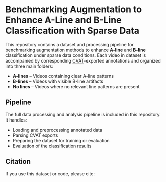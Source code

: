 # Benchmarking Augmentation to Enhance A-Line and B-Line Classification with Sparse Data

This repository contains a dataset and processing pipeline for benchmarking augmentation methods to enhance **A-line** and **B-line** classification under sparse data conditions. Each video in dataset is  accompanied by corresponding [CVAT](https://www.cvat.ai/)-exported annotations and organized into three main folders:

- **A-lines** – Videos containing clear A-line patterns  
- **B-lines** – Videos with visible B-line artifacts  
- **No lines** – Videos where no relevant line patterns are present  

##  Pipeline

The full data processing and analysis pipeline is included in this repository. It handles:

-  Loading and preprocessing annotated data  
-  Parsing CVAT exports  
-  Preparing the dataset for training or evaluation  
-  Evaluation of the classification results

##  Citation

If you use this dataset or code, please cite:

